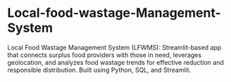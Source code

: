 # Local-food-wastage-Management-System
Local Food Wastage Management System (LFWMS): Streamlit-based app that connects surplus food providers with those in need, leverages geolocation, and analyzes food wastage trends for effective reduction and responsible distribution. Built using Python, SQL, and Streamlit.
